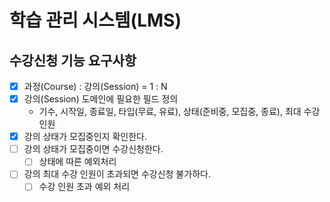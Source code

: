 # 학습 관리 시스템(LMS)

## 수강신청 기능 요구사항

-[x] 과정(Course) : 강의(Session) = 1  : N
-[x] 강의(Session) 도메인에 필요한 필드 정의
    - 기수, 시작일, 종료일, 타입(무료, 유료), 상태(준비중, 모집중, 종료), 최대 수강 인원
-[x] 강의 상태가 모집중인지 확인한다.
-[ ] 강의 상태가 모집중이면 수강신청한다.
    - [ ] 상태에 따른 예외처리
-[ ] 강의 최대 수강 인원이 초과되면 수강신청 불가하다.
    - [ ] 수강 인원 초과 예외 처리
